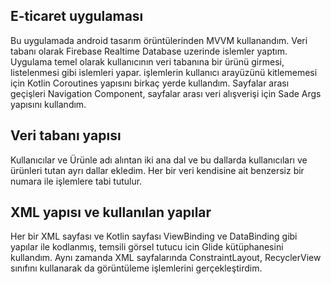 ## E-ticaret uygulaması

Bu uygulamada android tasarım örüntülerinden MVVM kullanandım. Veri tabanı olarak Firebase Realtime Database uzerinde islemler yaptım. Uygulama temel olarak kullanıcının veri tabanına bir ürünü girmesi, listelenmesi gibi islemleri yapar. işlemlerin kullanıcı arayüzünü kitlememesi için Kotlin Coroutines yapısını birkaç yerde kullandım. Sayfalar arası geçişleri Navigation Component, sayfalar arası veri alışverişi için Sade Args yapısını kullandım. 
 
## Veri tabanı yapısı 

Kullanıcılar ve Ürünle adı alıntan iki ana dal ve bu dallarda kullanıcıları ve ürünleri tutan ayrı dallar ekledim. Her bir veri kendisine ait benzersiz bir numara ile işlemlere tabi tutulur.

## XML yapısı ve kullanılan yapılar 

Her bir XML sayfası ve Kotlin sayfası ViewBinding ve DataBinding gibi yapılar ile kodlanmış, temsili görsel tutucu icin Glide kütüphanesini kullandım. Aynı zamanda XML sayfalarında ConstraintLayout, RecyclerView sınıfını kullanarak da görüntüleme işlemlerini gerçekleştirdim. 
